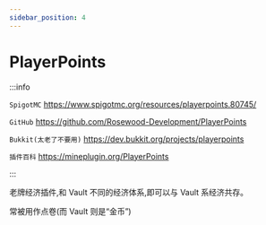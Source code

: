 ```yaml
---
sidebar_position: 4
---
```


# PlayerPoints

:::info

`SpigotMC` https://www.spigotmc.org/resources/playerpoints.80745/

`GitHub` https://github.com/Rosewood-Development/PlayerPoints

`Bukkit(太老了不要用)` https://dev.bukkit.org/projects/playerpoints

`插件百科` https://mineplugin.org/PlayerPoints

:::

老牌经济插件,和 Vault 不同的经济体系,即可以与 Vault 系经济共存。

常被用作点卷(而 Vault 则是“金币”)